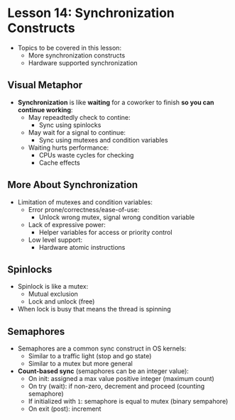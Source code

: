 # Lesson 14: Synchronization Constructs

- Topics to be covered in this lesson:
  - More synchronization constructs
  - Hardware supported synchronization

## Visual Metaphor

- **Synchronization** is like **waiting** for a coworker to finish **so you can continue working**:
  - May repeadtedly check to contine:
    - Sync using spinlocks
  - May wait for a signal to continue:
    - Sync using mutexes and condition variables
  - Waiting hurts performance:
    - CPUs waste cycles for checking
    - Cache effects

## More About Synchronization

- Limitation of mutexes and condition variables:
  - Error prone/correctness/ease-of-use:
    - Unlock wrong mutex, signal wrong condition variable
  - Lack of expressive power:
    - Helper variables for access or priority control
  - Low level support:
    - Hardware atomic instructions

## Spinlocks

- Spinlock is like a mutex:
  - Mutual exclusion
  - Lock and unlock (free)
- When lock is busy that means the thread is spinning

## Semaphores

- Semaphores are a common sync construct in OS kernels:
  - Similar to a traffic light (stop and go state)
  - Similar to a mutex but more general
- **Count-based sync** (semaphores can be an integer value):
  - On init: assigned a max value positive integer (maximum count)
  - On try (wait): if non-zero, decrement and proceed (counting semaphore)
  - If initialized with `1`: semaphore is equal to mutex (binary sempahore)
  - On exit (post): increment
